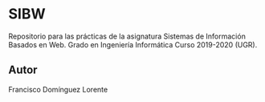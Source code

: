 # SIBW
Repositorio para las prácticas de la asignatura Sistemas de Información Basados en Web. Grado en Ingeniería Informática Curso 2019-2020 (UGR).

## Autor
Francisco Domínguez Lorente
